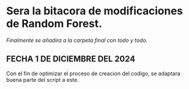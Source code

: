 # Sera la bitacora de modificaciones de Random Forest.
_Finalmente se añadira a la carpeta final con todo y todo._

## FECHA 1 DE DICIEMBRE DEL 2024
Con el fin de optimizar el proceso de creacion del codigo, se adaptara buena parte del script a este.
